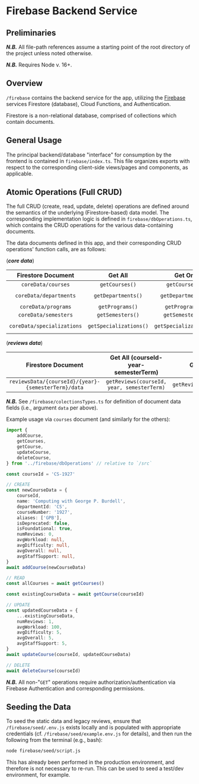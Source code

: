 # Firebase Backend Service

## Preliminaries

**_N.B._** All file-path references assume a starting point of the root directory of the project unless noted otherwise.

**_N.B._** Requires Node v. 16+.

## Overview

`/firebase` contains the backend service for the app, utilizing the [Firebase](https://firebase.google.com/) services Firestore (database), Cloud Functions, and Authentication.

Firestore is a non-relational database, comprised of collections which contain documents.

## General Usage

The principal backend/database "interface" for consumption by the frontend is contained in `firebase/index.ts`. This file organizes exports with respect to the corresponding client-side views/pages and components, as applicable.

## Atomic Operations (Full CRUD)

The full CRUD (create, read, update, delete) operations are defined around the semantics of the underlying (Firestore-based) data model. The corresponding implementation logic is defined in `firebase/dbOperations.ts`, which contains the CRUD operations for the various data-containing documents.

The data documents defined in this app, and their corresponding CRUD operations' function calls, are as follows:

(**_core data_**)

|     Firestore Document     |        Get All         |         Get One         |            Add One            |            Update One            |         Delete One         |
| :------------------------: | :--------------------: | :---------------------: | :---------------------------: | :------------------------------: | :------------------------: |
|     `coreData/courses`     |     `getCourses()`     |     `getCourse(id)`     |     `addCourse(id, data)`     |     `updateCourse(id, data)`     |     `deleteCourse(id)`     |
|   `coreData/departments`   |   `getDepartments()`   |   `getDepartment(id)`   |   `addDepartment(id, data)`   |   `updateDepartment(id, data)`   |   `deleteDepartment(id)`   |
|    `coreData/programs`     |    `getPrograms()`     |    `getProgram(id)`     |    `addProgram(id, data)`     |    `updateProgram(id, data)`     |    `deleteProgram(id)`     |
|    `coreData/semesters`    |    `getSemesters()`    |    `getSemester(id)`    |    `addSemester(id, data)`    |    `updateSemester(id, data)`    |    `deleteSemester(id)`    |
| `coreData/specializations` | `getSpecializations()` | `getSpecialization(id)` | `addSpecialization(id, data)` | `updateSpecialization(id, data)` | `deleteSpecialization(id)` |

(**_reviews data_**)

|                 Firestore Document                  |    Get All (courseId-year-semesterTerm)    |        Get One        |           Add One           |           Update One           |        Delete One        |
| :-------------------------------------------------: | :----------------------------------------: | :-------------------: | :-------------------------: | :----------------------------: | :----------------------: |
| `reviewsData/{courseId}/{year}-{semesterTerm}/data` | `getReviews(courseId, year, semesterTerm)` | `getReview(reviewId)` | `addReview(reviewId, data)` | `updateReview(reviewId, data)` | `deleteReview(reviewId)` |

**_N.B._** See `/firebase/colectionsTypes.ts` for definition of document data fields (i.e., argument `data` per above).

Example usage via `courses` document (and similarly for the others):

```ts
import {
	addCourse,
	getCourses,
	getCourse,
	updateCourse,
	deleteCourse,
} from '../firebase/dbOperations' // relative to `/src`

const courseId = 'CS-1927'

// CREATE
const newCourseData = {
	courseId,
	name: 'Computing with George P. Burdell',
	departmentId: 'CS',
	courseNumber: '1927',
	aliases: ['GPB'],
	isDeprecated: false,
	isFoundational: true,
	numReviews: 0,
	avgWorkload: null,
	avgDifficulty: null,
	avgOverall: null,
	avgStaffSupport: null,
}
await addCourse(newCourseData)

// READ
const allCourses = await getCourses()

const existingCourseData = await getCourse(courseId)

// UPDATE
const updatedCourseData = {
	...existingCourseData,
	numReviews: 1,
	avgWorkload: 100,
	avgDifficulty: 5,
	avgOverall: 5,
	avgStaffSupport: 5,
}
await updateCourse(courseId, updatedCourseData)

// DELETE
await deleteCourse(courseId)
```

**_N.B._** All non-"`GET`" operations require authorization/authentication via Firebase Authentication and corresponding permissions.

## Seeding the Data

To seed the static data and legacy reviews, ensure that `/firebase/seed/.env.js` exists locally and is populated with appropriate credentials (cf. `/firebase/seed/example.env.js` for details), and then run the following from the terminal (e.g., bash):

```bash
node firebase/seed/script.js
```

This has already been performed in the production environment, and therefore is not necessary to re-run. This can be used to seed a test/dev environment, for example.
